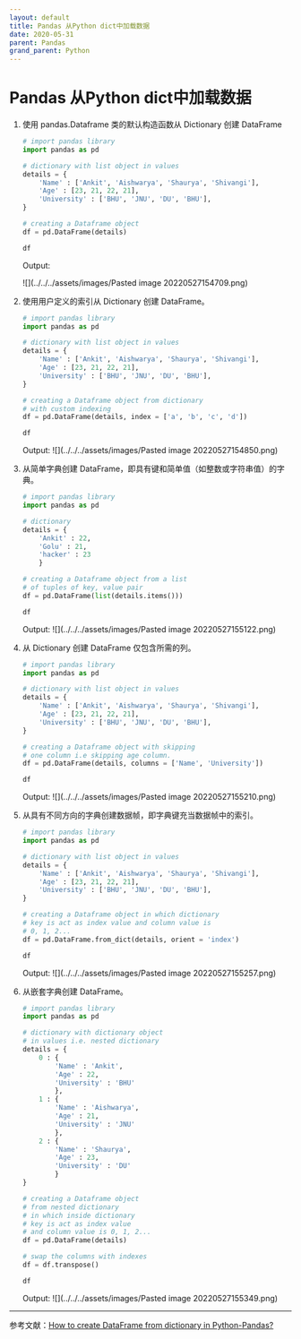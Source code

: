 ```yaml
---
layout: default
title: Pandas 从Python dict中加载数据
date: 2020-05-31
parent: Pandas
grand_parent: Python
---
```


# Pandas 从Python dict中加载数据
1. 使用 pandas.Dataframe 类的默认构造函数从 Dictionary 创建 DataFrame
	``` python
	# import pandas library
	import pandas as pd
	
	# dictionary with list object in values
	details = {
		'Name' : ['Ankit', 'Aishwarya', 'Shaurya', 'Shivangi'],
		'Age' : [23, 21, 22, 21],
		'University' : ['BHU', 'JNU', 'DU', 'BHU'],
	}
	
	# creating a Dataframe object
	df = pd.DataFrame(details)
	
	df
	```
	Output:

	![](../../../assets/images/Pasted image 20220527154709.png)
	
2. 使用用户定义的索引从 Dictionary 创建 DataFrame。
	``` python
	# import pandas library
	import pandas as pd
	
	# dictionary with list object in values
	details = {
		'Name' : ['Ankit', 'Aishwarya', 'Shaurya', 'Shivangi'],
		'Age' : [23, 21, 22, 21],
		'University' : ['BHU', 'JNU', 'DU', 'BHU'],
	}
	
	# creating a Dataframe object from dictionary
	# with custom indexing
	df = pd.DataFrame(details, index = ['a', 'b', 'c', 'd'])
	
	df	
	```
	Output:
	![](../../../assets/images/Pasted image 20220527154850.png)

3. 从简单字典创建 DataFrame，即具有键和简单值（如整数或字符串值）的字典。
	``` python
	# import pandas library
	import pandas as pd
	
	# dictionary
	details = {
		'Ankit' : 22,
		'Golu' : 21,
		'hacker' : 23
		}
	
	# creating a Dataframe object from a list
	# of tuples of key, value pair
	df = pd.DataFrame(list(details.items()))
	
	df
	
	```
	Output:
	![](../../../assets/images/Pasted image 20220527155122.png)

4. 从 Dictionary 创建 DataFrame 仅包含所需的列。
	``` python
	# import pandas library
	import pandas as pd
	
	# dictionary with list object in values
	details = {
		'Name' : ['Ankit', 'Aishwarya', 'Shaurya', 'Shivangi'],
		'Age' : [23, 21, 22, 21],
		'University' : ['BHU', 'JNU', 'DU', 'BHU'],
	}
	
	# creating a Dataframe object with skipping
	# one column i.e skipping age column.
	df = pd.DataFrame(details, columns = ['Name', 'University'])
	
	df
	
	```
	Output:
	![](../../../assets/images/Pasted image 20220527155210.png)

5. 从具有不同方向的字典创建数据帧，即字典键充当数据帧中的索引。
	``` python 
	# import pandas library
	import pandas as pd
	
	# dictionary with list object in values
	details = {
		'Name' : ['Ankit', 'Aishwarya', 'Shaurya', 'Shivangi'],
		'Age' : [23, 21, 22, 21],
		'University' : ['BHU', 'JNU', 'DU', 'BHU'],
	}
	
	# creating a Dataframe object in which dictionary
	# key is act as index value and column value is
	# 0, 1, 2...
	df = pd.DataFrame.from_dict(details, orient = 'index')
	
	df
	
	```
	Output:
	![](../../../assets/images/Pasted image 20220527155257.png)
6. 从嵌套字典创建 DataFrame。
	``` python
	# import pandas library
	import pandas as pd
	
	# dictionary with dictionary object
	# in values i.e. nested dictionary
	details = {
		0 : {
			'Name' : 'Ankit',
			'Age' : 22,
			'University' : 'BHU'
			},
		1 : {
			'Name' : 'Aishwarya',
			'Age' : 21,
			'University' : 'JNU'
			},
		2 : {
			'Name' : 'Shaurya',
			'Age' : 23,
			'University' : 'DU'
			}
	}
	
	# creating a Dataframe object
	# from nested dictionary
	# in which inside dictionary
	# key is act as index value
	# and column value is 0, 1, 2...
	df = pd.DataFrame(details)
	
	# swap the columns with indexes
	df = df.transpose()
	
	df
	
	```
	Output:
	![](../../../assets/images/Pasted image 20220527155349.png)

------------
参考文献：[How to create DataFrame from dictionary in Python-Pandas?](https://www.geeksforgeeks.org/how-to-create-dataframe-from-dictionary-in-python-pandas/)